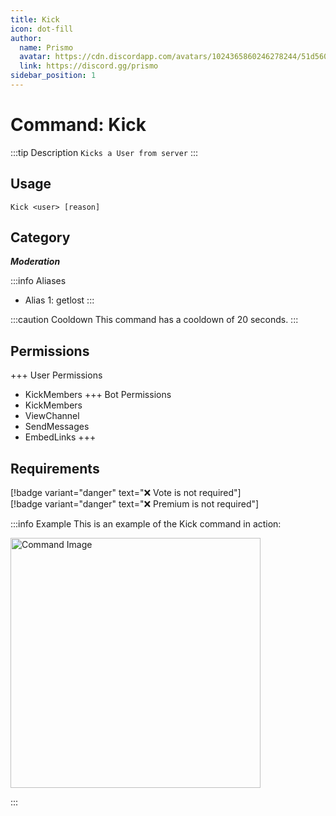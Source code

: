 ```yaml
---
title: Kick
icon: dot-fill
author:
  name: Prismo
  avatar: https://cdn.discordapp.com/avatars/1024365860246278244/51d5603eff69376da9a21e86b07a75bd.png?size=2048
  link: https://discord.gg/prismo
sidebar_position: 1
---
```



# Command: Kick

:::tip Description
`Kicks a User from server`
:::

## Usage

```
Kick <user> [reason]
```

## Category

_**Moderation**_

:::info Aliases
- Alias 1: getlost
:::

:::caution Cooldown
This command has a cooldown of 20 seconds.
:::

## Permissions

+++ User Permissions
- KickMembers
+++ Bot Permissions
- KickMembers
- ViewChannel
- SendMessages
- EmbedLinks
+++

## Requirements

[!badge variant="danger" text="❌ Vote is not required"]  
[!badge variant="danger" text="❌ Premium is not required"]

:::info Example
This is an example of the Kick command in action:

<img src="https://i.imgur.com/vC7D4x0.png" alt="Command Image" width="400"/>

:::

